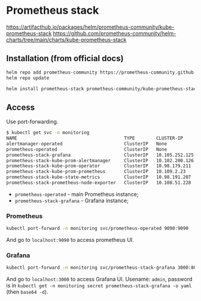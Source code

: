 # Prometheus stack

https://artifacthub.io/packages/helm/prometheus-community/kube-prometheus-stack
https://github.com/prometheus-community/helm-charts/tree/main/charts/kube-prometheus-stack

## Installation (from official docs)

```bash
helm repo add prometheus-community https://prometheus-community.github.io/helm-charts
helm repo update

helm install prometheus-stack prometheus-community/kube-prometheus-stack --namespace monitoring --create-namespace
```

## Access

Use port-forwarding.

```bash
$ kubectl get svc -n monitoring
NAME                                        TYPE        CLUSTER-IP       EXTERNAL-IP   PORT(S)                      AGE
alertmanager-operated                       ClusterIP   None             <none>        9093/TCP,9094/TCP,9094/UDP   23h
prometheus-operated                         ClusterIP   None             <none>        9090/TCP                     23h
prometheus-stack-grafana                    ClusterIP   10.105.252.125   <none>        80/TCP                       23h
prometheus-stack-kube-prom-alertmanager     ClusterIP   10.102.200.126   <none>        9093/TCP,8080/TCP            23h
prometheus-stack-kube-prom-operator         ClusterIP   10.98.179.211    <none>        443/TCP                      23h
prometheus-stack-kube-prom-prometheus       ClusterIP   10.109.2.23      <none>        9090/TCP,8080/TCP            23h
prometheus-stack-kube-state-metrics         ClusterIP   10.98.191.207    <none>        8080/TCP                     23h
prometheus-stack-prometheus-node-exporter   ClusterIP   10.108.51.228    <none>        9100/TCP                     23h
```

- `prometheus-operated` - main Prometheus instance;
- `prometheus-stack-grafana` - Grafana instance;

### Prometheus

```bash
kubectl port-forward -n monitoring svc/prometheus-operated 9090:9090
```

And go to `localhost:9090` to access prometheus UI.

### Grafana

```bash
kubectl port-forward -n monitoring svc/prometheus-stack-grafana 3000:80
```

And go to `localhost:3000` to access Grafana UI.
Usename: `admin`, password is in `kubectl get -n monitoring secret prometheus-stack-grafana -o yaml` (then `base64 -d`).
